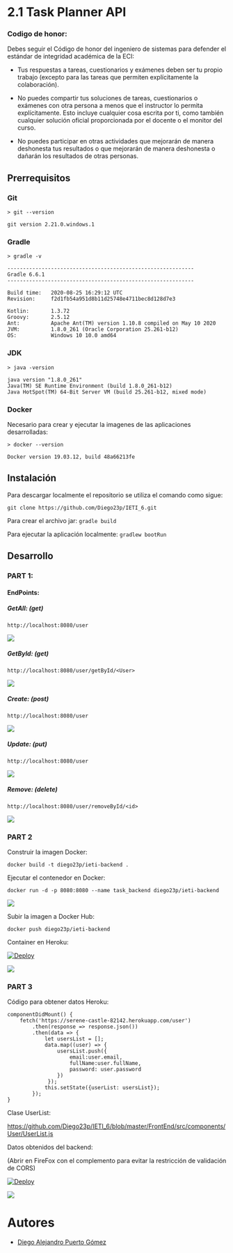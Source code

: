 # 2.1 Task Planner API

### Codigo de honor:
Debes seguir el Código de honor del ingeniero de sistemas para defender el estándar de integridad académica de la ECI:

* Tus respuestas a tareas, cuestionarios y exámenes deben ser tu propio trabajo (excepto para las tareas que permiten explícitamente la colaboración).

* No puedes compartir tus soluciones de tareas, cuestionarios o exámenes con otra persona a menos que el instructor lo permita explícitamente. Esto incluye cualquier cosa escrita por ti, como también cualquier solución oficial proporcionada por el docente o el monitor del curso.

* No puedes participar en otras actividades que mejorarán de manera deshonesta tus resultados o que mejorarán de manera deshonesta o dañarán los resultados de otras personas.

## Prerrequisitos

### Git

```
> git --version

git version 2.21.0.windows.1
```

### Gradle

```
> gradle -v

------------------------------------------------------------
Gradle 6.6.1
------------------------------------------------------------

Build time:   2020-08-25 16:29:12 UTC
Revision:     f2d1fb54a951d8b11d25748e4711bec8d128d7e3

Kotlin:       1.3.72
Groovy:       2.5.12
Ant:          Apache Ant(TM) version 1.10.8 compiled on May 10 2020
JVM:          1.8.0_261 (Oracle Corporation 25.261-b12)
OS:           Windows 10 10.0 amd64
```

### JDK

```
> java -version

java version "1.8.0_261"
Java(TM) SE Runtime Environment (build 1.8.0_261-b12)
Java HotSpot(TM) 64-Bit Server VM (build 25.261-b12, mixed mode)
```

### Docker

Necesario para crear y ejecutar la imagenes de las aplicaciones desarrolladas:

```
> docker --version

Docker version 19.03.12, build 48a66213fe
```

## Instalación

Para descargar localmente el repositorio se utiliza el comando como sigue:
```
git clone https://github.com/Diego23p/IETI_6.git
```

Para crear el archivo jar:
``` gradle build  ```

Para ejecutar la aplicación localmente:
``` gradlew bootRun ```

## Desarrollo

### PART 1:

#### EndPoints:

##### GetAll: (get)

``` http://localhost:8080/user ```

![](/img/1.jpg)

##### GetById: (get)

``` http://localhost:8080/user/getById/<User> ```

![](/img/2.jpg)

##### Create: (post)

``` http://localhost:8080/user ```

![](/img/3.jpg)

##### Update: (put)

``` http://localhost:8080/user ```

![](/img/4.jpg)

##### Remove: (delete)

``` http://localhost:8080/user/removeById/<id> ```

![](/img/5.jpg)

### PART 2

Construir la imagen Docker:

``` docker build -t diego23p/ieti-backend . ```

Ejecutar el contenedor en Docker:

``` docker run -d -p 8080:8080 --name task_backend diego23p/ieti-backend ```

![](/img/6.jpg)

Subir la imagen a Docker Hub:

``` docker push diego23p/ieti-backend ```

Container en Heroku:

[![Deploy](https://www.herokucdn.com/deploy/button.svg)](https://serene-castle-82142.herokuapp.com/user)

![](/img/7.jpg)

### PART 3

Código para obtener datos Heroku:

```
componentDidMount() {
    fetch('https://serene-castle-82142.herokuapp.com/user')
        .then(response => response.json())
        .then(data => {
            let usersList = [];
            data.map((user) => {
                usersList.push({
                    email:user.email,
                    fullName:user.fullName,
                    password: user.password
                })
             });
            this.setState({userList: usersList});
        });
}
```

Clase UserList:

https://github.com/Diego23p/IETI_6/blob/master/FrontEnd/src/components/User/UserList.js

Datos obtenidos del backend:

(Abrir en FireFox con el complemento para evitar la restricción de validación de CORS)

[![Deploy](https://www.herokucdn.com/deploy/button.svg)](https://murmuring-shore-65404.herokuapp.com/)

![](/img/8.jpg)

# Autores

- [Diego Alejandro Puerto Gómez](https://github.com/Diego23p)
